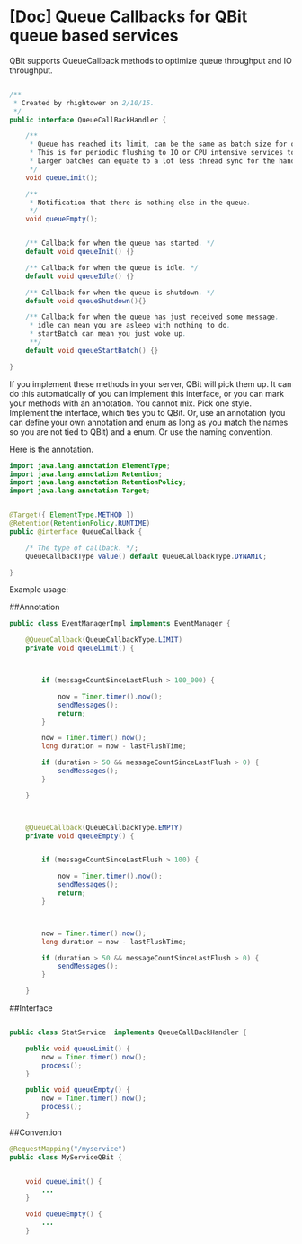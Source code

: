 # [Doc] Queue Callbacks for QBit queue based services

QBit supports QueueCallback methods to optimize queue throughput and IO throughput.

```java

/**
 * Created by rhightower on 2/10/15.
 */
public interface QueueCallBackHandler {

    /**
     * Queue has reached its limit, can be the same as batch size for queue.
     * This is for periodic flushing to IO or CPU intensive services to improve throughput.
     * Larger batches can equate to a lot less thread sync for the hand-off.
     */
    void queueLimit();

    /**
     * Notification that there is nothing else in the queue.
     */
    void queueEmpty();


    /** Callback for when the queue has started. */
    default void queueInit() {}

    /** Callback for when the queue is idle. */
    default void queueIdle() {}

    /** Callback for when the queue is shutdown. */
    default void queueShutdown(){}

    /** Callback for when the queue has just received some message.
     * idle can mean you are asleep with nothing to do.
     * startBatch can mean you just woke up.
     **/
    default void queueStartBatch() {}

}

```

If you implement these methods in your server, QBit will pick them up.
It can do this automatically of you can implement this interface, or you can mark your methods with an annotation. You cannot mix. Pick one style. Implement the interface, which ties you to QBit.
Or, use an annotation (you can define your own annotation and enum as long as you match the names so you are not tied to QBit) and a enum. Or use the naming convention.


Here is the annotation.

```java
import java.lang.annotation.ElementType;
import java.lang.annotation.Retention;
import java.lang.annotation.RetentionPolicy;
import java.lang.annotation.Target;


@Target({ ElementType.METHOD })
@Retention(RetentionPolicy.RUNTIME)
public @interface QueueCallback {

    /* The type of callback. */;
    QueueCallbackType value() default QueueCallbackType.DYNAMIC;

}
```

Example usage:


##Annotation

```java
public class EventManagerImpl implements EventManager {

    @QueueCallback(QueueCallbackType.LIMIT)
    private void queueLimit() {



        if (messageCountSinceLastFlush > 100_000) {

            now = Timer.timer().now();
            sendMessages();
            return;
        }

        now = Timer.timer().now();
        long duration = now - lastFlushTime;

        if (duration > 50 && messageCountSinceLastFlush > 0) {
            sendMessages();
        }

    }



    @QueueCallback(QueueCallbackType.EMPTY)
    private void queueEmpty() {


        if (messageCountSinceLastFlush > 100) {

            now = Timer.timer().now();
            sendMessages();
            return;
        }



        now = Timer.timer().now();
        long duration = now - lastFlushTime;

        if (duration > 50 && messageCountSinceLastFlush > 0) {
            sendMessages();
        }

    }

```


##Interface
```java

public class StatService  implements QueueCallBackHandler {

    public void queueLimit() {
        now = Timer.timer().now();
        process();
    }

    public void queueEmpty() {
        now = Timer.timer().now();
        process();
    }

```

##Convention
```java
@RequestMapping("/myservice")
public class MyServiceQBit {


    void queueLimit() {
        ...
    }

    void queueEmpty() {
        ...
    }


```

